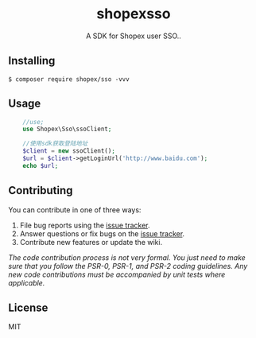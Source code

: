 <h1 align="center"> shopexsso </h1>

<p align="center"> A SDK for Shopex user SSO..</p>


## Installing

```shell
$ composer require shopex/sso -vvv
```

## Usage
```php
    //use;
    use Shopex\Sso\ssoClient;

    //使用sdk获取登陆地址
    $client = new ssoClient();
    $url = $client->getLoginUrl('http://www.baidu.com');
    echo $url;
```
## Contributing

You can contribute in one of three ways:

1. File bug reports using the [issue tracker](https://github.com/summergeorge/shopexSso/issues).
2. Answer questions or fix bugs on the [issue tracker](https://github.com/summergeorge/shopexSso/issues).
3. Contribute new features or update the wiki.

_The code contribution process is not very formal. You just need to make sure that you follow the PSR-0, PSR-1, and PSR-2 coding guidelines. Any new code contributions must be accompanied by unit tests where applicable._

## License

MIT